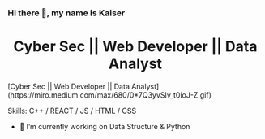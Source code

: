 ### Hi there 👋, my name is Kaiser
<p>
<h1><center> Cyber Sec || Web Developer || Data Analyst </center></h1></p>
[Cyber Sec || Web Developer || Data Analyst](https://miro.medium.com/max/680/0*7Q3yvSIv_t0ioJ-Z.gif)


Skills: C++ / REACT / JS / HTML / CSS

- 🔭 I’m currently working on Data Structure & Python




